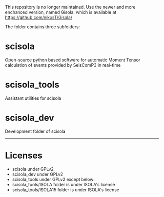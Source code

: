 
This repository is no longer maintained. Use the newer and more enchanced version, named Gisola, which is available at https://github.com/nikosT/Gisola/





The folder contains three subfolders:

scisola
=======

Open-source python based software for automatic Moment Tensor calculation of events provided by SeisComP3 in real-time


scisola_tools
=======

Assistant utilities for scisola


scisola_dev
=======
Development folder of scisola

------------------------------------
Licenses
=======
* scisola under GPLv2
* scisola_dev under GPLv2
* scisola_tools under GPLv2 except below:
* scisola_tools/ISOLA folder is under ISOLA's license
* scisola_tools/ISOLA15 folder is under ISOLA's license


